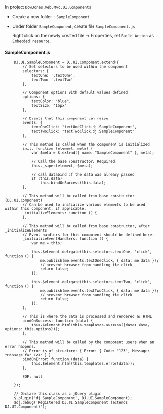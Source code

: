 ﻿In project `DowJones.Web.Mvc.UI.Components`

* Create a new folder - `SampleComponent`

* Under folder `SampleComponent`, create file `SampleComponent.js`

	Right click on the newly created file -> Properties, set `Build Action` as `Embedded resource`.

#### SampleComponent.js
		DJ.UI.SampleComponent = DJ.UI.Component.extend({
			// Set selectors to be used within the component
			selectors: {
				textOne: '.textOne',
				textTwo: '.textTwo'
			},
        
			// Component options with default values defined
			options: {
				textColor: "blue",
				textSize: "15px"
			},
        
			// Events that this component can raise
			events: {
				textOneClick: "textOneClick.dj.SampleComponent",
				textTwoClick: "textTwoClick.dj.SampleComponent"
			},

			// This method is called when the component is initialized
			init: function (element, meta) {
				var $meta = $.extend({ name: "SampleComponent" }, meta);

				// Call the base constructor. Required.
				this._super(element, $meta);

				// call databind if the data was already passed
				if (this.data)
					this.bindOnSuccess(this.data);
			},

			// This method will be called from base constructor (DJ.UI.Component)
			// Can be used to initialize various elements to be used within this component, if applicable.
			_initializeElements: function () {
			},

			// This method will be called from base constructor, after _initializeElements
			// Event handlers for this component should be defined here.
			_initializeEventHandlers: function () {
				var me = this;

				this.$element.delegate(this.selectors.textOne, 'click', function () {
					me.publish(me.events.textOneClick, { data: me.data });
					// prevent browser from handling the click
					return false;
				});

				this.$element.delegate(this.selectors.textTwo, 'click', function () {
					me.publish(me.events.textTwoClick, { data: me.data });
					// prevent browser from handling the click
					return false;
				});
			},

			// This is where the data is processed and rendered as HTML
			bindOnSuccess: function (data) {
				this.$element.html(this.templates.success({data: data, options: this.options}));
			},

			// This method will be called by the component users when an error happens.
			// Error is of structure: { Error: { Code: "123", Message: "Message for 123" } }
			bindOnError: function (data) {
				this.$element.html(this.templates.error(data));
			},

			EOF: null

		});

		// Declare this class as a jQuery plugin
		$.plugin('dj_SampleComponent', DJ.UI.SampleComponent);
		$dj.debug('Registered DJ.UI.SampleComponent (extends DJ.UI.Component)');